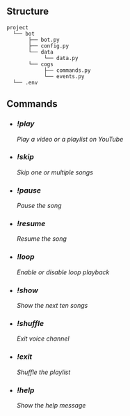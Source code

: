 ## Structure
```
project
  └── bot
       ├── bot.py
       ├── config.py
       └── data
            └── data.py
       └── cogs
            ├── commands.py
            └── events.py
  └── .env
```

## Commands
- ### ***!play***<br>
     *Play a video or a playlist on YouTube*

- ### ***!skip***<br>
     *Skip one or multiple songs*

- ### ***!pause***<br>
     *Pause the song*

- ### ***!resume***<br>
     *Resume the song*

- ### ***!loop***<br>
     *Enable or disable loop playback*

- ### ***!show***<br>
     *Show the next ten songs*

- ### ***!shuffle***<br>
     *Exit voice channel*

- ### ***!exit***<br>
     *Shuffle the playlist*

- ### ***!help***<br>
     *Show the help message*
